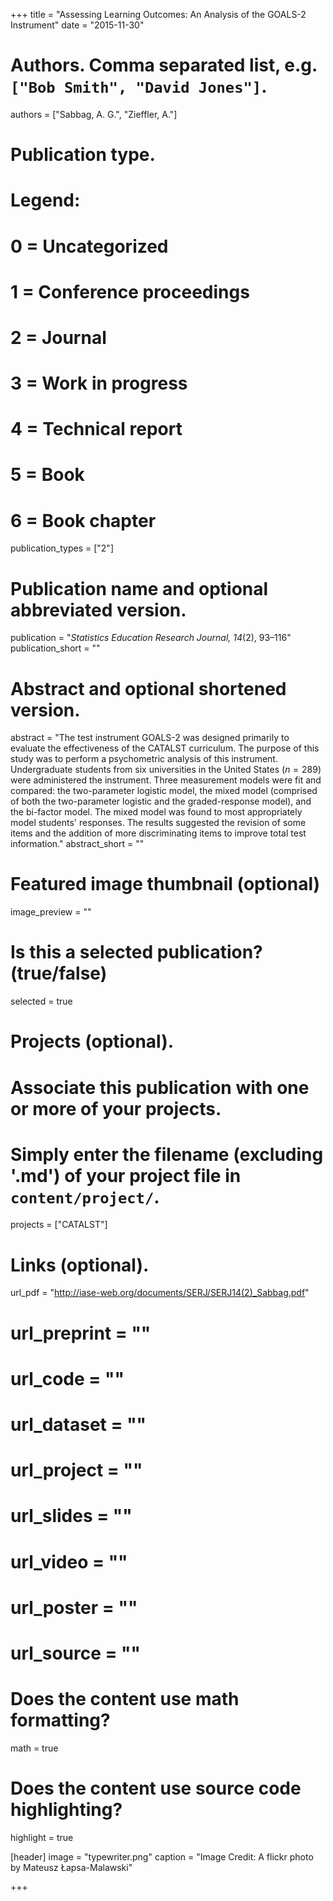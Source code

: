 +++
title = "Assessing Learning Outcomes: An Analysis of the GOALS-2 Instrument"
date = "2015-11-30"

# Authors. Comma separated list, e.g. `["Bob Smith", "David Jones"]`.
authors = ["Sabbag, A. G.", "Zieffler, A."]

# Publication type.
# Legend:
# 0 = Uncategorized
# 1 = Conference proceedings
# 2 = Journal
# 3 = Work in progress
# 4 = Technical report
# 5 = Book
# 6 = Book chapter
publication_types = ["2"]

# Publication name and optional abbreviated version.
publication = "*Statistics Education Research Journal, 14*(2), 93&ndash;116"
publication_short = ""

# Abstract and optional shortened version.
abstract = "The test instrument GOALS-2 was designed primarily to evaluate the effectiveness of the CATALST curriculum. The purpose of this study was to perform a psychometric analysis of this instrument. Undergraduate students from six universities in the United States ($n=289$) were administered the instrument. Three measurement models were fit and compared: the two-parameter logistic model, the mixed model (comprised of both the two-parameter logistic and the graded-response model), and the bi-factor model. The mixed model was found to most appropriately model students' responses. The results suggested the revision of some items and the addition of more discriminating items to improve total test information."
abstract_short = ""

# Featured image thumbnail (optional)
image_preview = ""

# Is this a selected publication? (true/false)
selected = true

# Projects (optional).
#   Associate this publication with one or more of your projects.
#   Simply enter the filename (excluding '.md') of your project file in `content/project/`.
projects = ["CATALST"]

# Links (optional).
url_pdf = "http://iase-web.org/documents/SERJ/SERJ14(2)_Sabbag.pdf"
# url_preprint = ""
# url_code = ""
# url_dataset = ""
# url_project = ""
# url_slides = ""
# url_video = ""
# url_poster = ""
# url_source = ""

# Does the content use math formatting?
math = true

# Does the content use source code highlighting?
highlight = true

[header]
image = "typewriter.png"
caption = "Image Credit: A flickr photo by Mateusz Łapsa-Malawski"

+++

